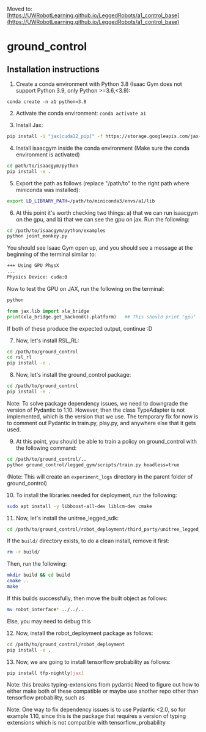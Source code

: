 Moved to: [https://UWRobotLearning.github.io/LeggedRobots/a1_control_base](https://UWRobotLearning.github.io/LeggedRobots/a1_control_base)

# ground_control


## Installation instructions

1. Create a conda environment with Python 3.8 (Isaac Gym does not support Python 3.9, only Python >=3.6,<3.9):

`conda create -n a1 python=3.8`

2. Activate the conda environment:
`conda activate a1`

3. Install Jax: 
```bash
pip install -U "jax[cuda12_pip]" -f https://storage.googleapis.com/jax-releases/jax_cuda_releases.html
```

4. Install isaacgym inside the conda environment (Make sure the conda environment is activated)
```bash
cd path/to/isaacgym/python
pip install -e .
```

5. Export the path as follows (replace "/path/to" to the right path where miniconda was installed):
```bash
export LD_LIBRARY_PATH=/path/to/miniconda3/envs/a1/lib
```

6. At this point it's worth checking two things: a) that we can run isaacgym on the gpu, and b) that we can see the gpu on jax.
Run the following:
```bash
cd /path/to/isaacgym/python/examples
python joint_monkey.py
```
You should see Isaac Gym open up, and you should see a message at the beginning of the terminal similar to:
```bash
+++ Using GPU PhysX
...
Physics Device: cuda:0
```

Now to test the GPU on JAX, run the following on the terminal:
```bash
python
```

```python
from jax.lib import xla_bridge
print(xla_bridge.get_backend().platform)   ## This should print "gpu"
```

If both of these produce the expected output, continue :D

7. Now, let's install RSL_RL:
```bash
cd /path/to/ground_control
cd rsl_rl
pip install -e .
```

8. Now, let's install the ground_control package:
```bash
cd /path/to/ground_control
pip install -e .
```
Note: To solve package dependency issues, we need to downgrade the version of Pydantic to 1.10. However, then the 
class TypeAdapter is not implemented, which is the version that we use. The temporary fix for now is to comment out Pydantic
in train.py, play.py, and anywhere else that it gets used.

9. At this point, you should be able to train a policy on ground_control with the following command:
```bash
cd /path/to/ground_control/..
python ground_control/legged_gym/scripts/train.py headless=true
```
(Note: This will create an `experiment_logs` directory in the parent folder of ground_control)

10. To install the libraries needed for deployment, run the following:
```bash
sudo apt install -y libboost-all-dev liblcm-dev cmake
```

11. Now, let's install the unitree_legged_sdk:
```bash
cd /path/to/ground_control/robot_deployment/third_party/unitree_legged_sdk
```
If the `build/` directory exists, to do a clean install, remove it first:
```bash
rm -r build/
```

Then, run the following:
```bash
mkdir build && cd build
cmake ..
make
```

If this builds successfully, then move the built object as follows:
```bash
mv robot_interface* ../../..
```
Else, you may need to debug this

12. Now, install the robot_deployment package as follows:
```bash
cd /path/to/ground_control/robot_deployment
pip install -e .
```

13. Now, we are going to install tensorflow probability as follows:
```bash
pip install tfp-nightly[jax]
```

Note: this breaks typing-extensions from pydantic
Need to figure out how to either make both of these compatible or maybe use another repo other than tensorflow probability, such as 


Note: One way to fix dependency issues is to use Pydantic <2.0, so for example 1.10, since this is the package that requires a version
of typing extensions which is not compatible with tensorflow_probability

